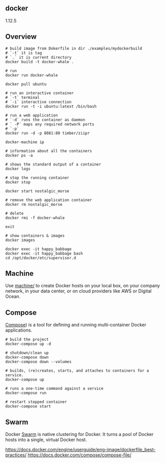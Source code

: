 docker
-
1.12.5

## Overview

````
# build image from Dokerfile in dir ./examples/mydockerbuild
# `-t` it is tag
# `.` it is current directory 
docker build -t docker-whale .

# run
docker run docker-whale

docker pull ubuntu

# run an interactive container 
# `-t` terminal
# `-i` interactive connection
docker run -t -i ubuntu:latest /bin/bash

# run a web application
# `-d` runs the container as daemon
# ` -P` maps any required network ports
# `-p`
docker run -d -p 8081:80 timber/ziipr

docker-machine ip

# information about all the containers
docker ps -a

# shows the standard output of a container
docker logs

# stop the running container
docker stop

docker start nostalgic_morse

# remove the web application container
docker rm nostalgic_morse

# delete
docker rmi -f docker-whale

exit
````

````
# show containers & images
docker images

docker exec -it happy_babbage
docker exec -it happy_babbage bash
cd /opt/docker/etc/supervisor.d
````

## Machine

Use [machine/](https://docs.docker.com/machine) to create Docker hosts on your local box,
on your company network, in your data center,
or on cloud providers like AWS or Digital Ocean.

## Compose

[Compose](https://docs.docker.com/compose)) is a tool
for defining and running multi-container Docker applications.

````
# build the project
docker-compose up -d

# shutdown/clean up
docker-compose down 
docker-compose down --volumes

# builds, (re)creates, starts, and attaches to containers for a service.
docker-compose up

# runs a one-time command against a service
docker-compose run

# restart stopped container
docker-compose start
````

## Swarm

Docker [Swarm](https://docs.docker.com/swarm) is native clustering for Docker.
It turns a pool of Docker hosts into a single, virtual Docker host.

https://docs.docker.com/engine/userguide/eng-image/dockerfile_best-practices/
https://docs.docker.com/compose/compose-file/
